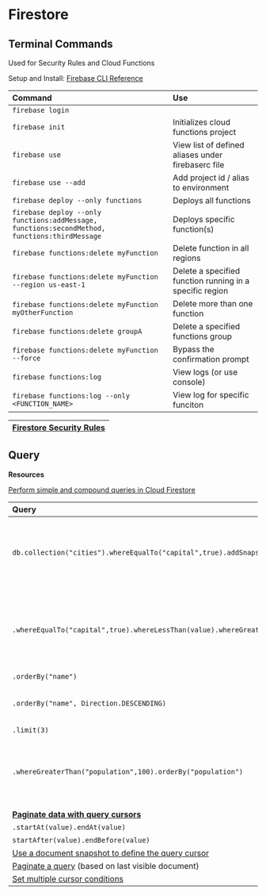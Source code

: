 # Firestore

## Terminal Commands
Used for Security Rules and Cloud Functions

Setup and Install: [Firebase CLI Reference](https://firebase.google.com/docs/cli/)

|Command|Use
|:---|:---|
| `firebase login`| 
| `firebase init`| Initializes cloud functions project
| `firebase use`| View list of defined aliases under firebaserc file
| `firebase use --add` | Add project id / alias to environment
| `firebase deploy --only functions` | Deploys all functions
| `firebase deploy --only functions:addMessage, functions:secondMethod, functions:thirdMessage` | Deploys specific function(s)
| `firebase functions:delete myFunction` | Delete function in all regions
| `firebase functions:delete myFunction --region us-east-1` |  Delete a specified function running in a specific region
|  `firebase functions:delete myFunction myOtherFunction` | Delete more than one function
|  `firebase functions:delete groupA` | Delete a specified functions group
|   `firebase functions:delete myFunction --force` | Bypass the confirmation prompt
| `firebase functions:log` | View logs (or use console)
| `firebase functions:log --only <FUNCTION_NAME>` | View log for specific funciton

|[Firestore Security Rules](firestore-security-rules.md)|
|---|

## Query
**Resources**

[Perform simple and compound queries in Cloud Firestore](https://firebase.google.com/docs/firestore/query-data/queries)

|Query|Use
|:---|:---
|`db.collection("cities").whereEqualTo("capital",true).addSnapshotListener()`|Observes snapshot changes of a query getting multiple documents.
|`.whereEqualTo("capital",true).whereLessThan(value).whereGreaterThanOrEqualTo(value)`|[Compound queries](https://firebase.google.com/docs/firestore/query-data/queries#compound_queries) (Can only perform multiple range comparisons on same field.)
|`.orderBy("name")`
|`.orderBy("name", Direction.DESCENDING)`|Can chain **orderBy** multiple layers.
|`.limit(3)`
|`.whereGreaterThan("population",100).orderBy("population")`|Combining **where** and **orderBy** as long as using the same attribute.
|[**Paginate data with query cursors**](https://firebase.google.com/docs/firestore/query-data/query-cursors)
|`.startAt(value).endAt(value)` |Inclusive
|`startAfter(value).endBefore(value)`|Exclusive
|[Use a document snapshot to define the query cursor](https://firebase.google.com/docs/firestore/query-data/query-cursors#use_a_document_snapshot_to_define_the_query_cursor)
|[Paginate a query](https://firebase.google.com/docs/firestore/query-data/query-cursors#paginate_a_query) (based on last visible document)
|[Set multiple cursor conditions](https://firebase.google.com/docs/firestore/query-data/query-cursors#set_multiple_cursor_conditions)